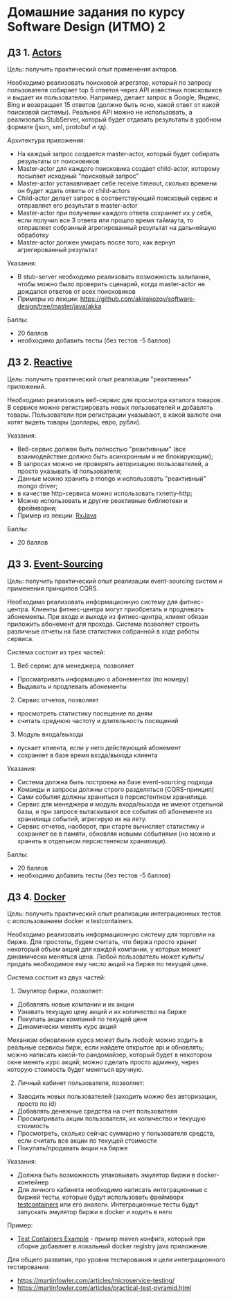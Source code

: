 # Домашние задания по курсу Software Design (ИТМО) 2

## ДЗ 1. [Actors](HW1-Actors)

Цель: получить практический опыт применения акторов.

Необходимо реализовать поисковой агрегатор, который по запросу пользователя собирает top 5 ответов через API известных поисковиков и выдает их пользователю. Например, делает запрос в Google, Яндекс, Bing и возвращает 15 ответов (должно быть ясно, какой ответ от какой поисковой системы). Реальное API можно не использовать, а реализовать StubServer, который будет отдавать результаты в удобном формате (json, xml, protobuf и тд).

Архитектура приложения:
* На каждый запрос создается master-actor, который будет собирать результаты от поисковиков
* Master-actor для каждого поисковика создает child-actor, которому посылает исходный "поисковый запрос"
* Master-actor устанавливает себе receive timeout, сколько времени он будет ждать ответы от child-actors
* Child-actor делает запрос в соответствующий поисковый сервис и отправляет его результат в master-actor
* Master-actor при получении каждого ответа сохраняет их у себя, если получил все 3 ответа или прошло время таймаута, то отправляет собранный агрегированный результат на дальнейшую обработку
* Master-actor должен умирать после того, как вернул агрегированный результат

Указания:
* В stub-server необходимо реализовать возможность залипания, чтобы можно было проверить сценарий, когда master-actor не дождался ответов от всех поисковиков
* Примеры из лекции: https://github.com/akirakozov/software-design/tree/master/java/akka

Баллы:
* 20 баллов
* необходимо добавить тесты (без тестов -5 баллов)


## ДЗ 2. [Reactive](HW2-Reactive)

Цель: получить практический опыт реализации "реактивных" приложений.

Необходимо реализовать веб-сервис для просмотра каталога товаров. В сервисе можно регистрировать новых пользователей и добавлять товары. Пользователи при регистрации указывают, в какой валюте они хотят видеть товары (доллары, евро, рубли).

Указания:
* Веб-сервис должен быть полностью "реактивным" (все взаимодействие должно быть асинхронным и не блокирующим);
* В запросах можно не проверять авторизацию пользователей, а просто указывать id пользователя;
* Данные можно хранить в mongo и использовать "реактивный" mongo driver;
*  в качестве http-сервиса можно использовать rxnetty-http;
*  Можно использовать и другие реактивные библиотеки и фреймворки;
*  Пример из лекции: [RxJava](https://github.com/akirakozov/software-design/tree/master/java/rxjava)

Баллы:
* 20 баллов

## ДЗ 3. [Event-Sourcing](HW3-EventSourcing)

Цель: получить практический опыт реализации event-sourcing систем и применения принципов CQRS.

Необходимо реализовать информационную систему для фитнес-центра. Клиенты фитнес-центра могут приобретать и продлевать абонементы. При входе и выходе из фитнес-центра, клиент обязан приложить абонемент для прохода. Система позволяет строить различные отчеты на базе статистики собранной в ходе работы сервиса.

Система состоит из трех частей:
1. Веб сервис для менеджера, позволяет
  * Просматривать информацию о абонементах (по номеру)
  * Выдавать и продлевать абонементы
2. Сервис отчетов, позволяет
  * просмотреть статистику посещение по дням
  * считать среднюю частоту и длительность посещений
3. Модуль входа/выхода
  * пускает клиента, если у него действующий абонемент
  * сохраняет в базе время входа/выхода клиента

Указания:
* Система должна быть построена на базе event-sourcing подхода
* Команды и запросы должны строго разделяться (CQRS-принцип)
* Сами события должны храниться в персистентном хранилище.
* Сервис для менеджера и модуль входа/выхода не имеют отдельной базы, и при запросе вытаскивают все события об абонементе из хранилища событий, агрегирую их на лету.
* Сервис отчетов, наоборот, при старте вычисляет статистику и сохраняет ее в памяти, обновляя новыми событиями (но можно и хранить в отдельном персистентном хранилище).

Баллы:
* 20 баллов
* необходимо добавить тесты (без тестов -5 баллов)

## ДЗ 4. [Docker](HW4-Docker)

Цель: получить практический опыт реализации интеграционных тестов с использованием docker и testcontainers.

Необходимо реализовать информационную систему для торговли на бирже. Для простоты, будем считать, что биржа просто хранит некоторый объем акций для каждой компании, у которых может динамически меняться цена. Любой пользователь может купить/продать необходимое ему число акций на бирже по текущей цене.

Система состоит из двух частей:
1. Эмулятор биржи, позволяет:
 * Добавлять новые компании и их акции
 * Узнавать текущую цену акций и их количество на бирже
 * Покупать акции компаний по текущей цене
 * Динамически менять курс акций

Механизм обновления курса может быть любой: можно ходить в реальные сервисы бирж,
если найдете открытое api и обновлять; можно написать какой-то рандомайзер, который будет
в некотором окне менять курс акций; можно сделать просто админку, через которую
стоимость будет меняться вручную.

2. Личный кабинет пользователя, позволяет:
 * Заводить новых пользователей (заходить можно без авторизации, просто по id)
 * Добавлять денежные средства на счет пользователя
 * Просматривать акции пользователя, их количество и текущую стоимость
 * Просмотреть, сколько сейчас суммарно у пользователя средств, если считать все акции по текущей стоимости
 * Покупать/продавать акции на бирже

Указания:
* Должна быть возможность упаковывать эмулятор биржи в docker-контейнер
* Для личного кабинета необходимо написать интеграционные с биржей тесты, которые будут использовать фреймворк [testcontainers](https://www.testcontainers.org/) или его аналоги. Интеграционные тесты будут запускать эмулятор биржи в docker и ходить в него

Пример:
* [Test Containers Example](https://github.com/akirakozov/software-design/tree/master/java/test-containers-example) - пример mavеn конфига, который при сборке добавляет в локальный docker registry java приложение.

Для общего развития, про уровни тестирования и цели интеграционного тестирования:
* https://martinfowler.com/articles/microservice-testing/
* https://martinfowler.com/articles/practical-test-pyramid.html
